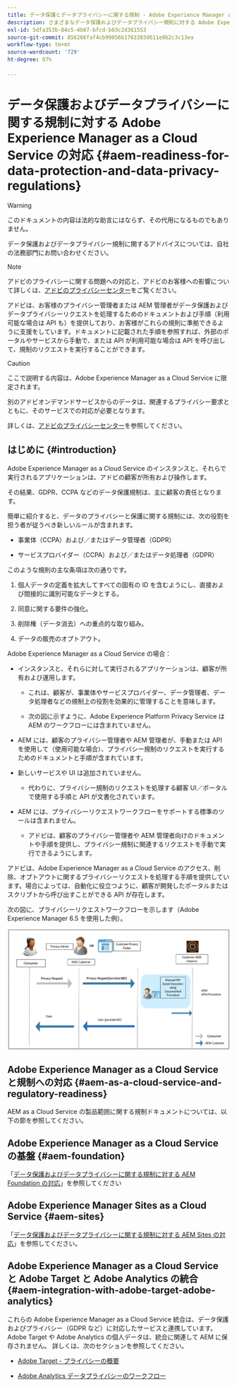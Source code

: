 ```yaml
---
title: データ保護とデータプライバシーに関する規制 - Adobe Experience Manager as a Cloud Service の対応
description: さまざまなデータ保護およびデータプライバシー規則に対する Adobe Experience Manager as a Cloud Service のサポートについて説明します。これには、EU 一般データ保護規則（GDPR）、カリフォルニア州消費者プライバシー法、および新しい AEM as a Cloud Service プロジェクトを実装する際に準拠する方法が含まれます。
exl-id: 5dfa353b-84c5-4b07-bfcd-b03c2d361553
source-git-commit: 856266faf4cb99056b1763383d611e9b2c3c13ea
workflow-type: tm+mt
source-wordcount: '729'
ht-degree: 97%

---
```


# データ保護およびデータプライバシーに関する規制に対する Adobe Experience Manager as a Cloud Service の対応 {#aem-readiness-for-data-protection-and-data-privacy-regulations}

>[!WARNING]
>
>このドキュメントの内容は法的な助言にはならず、その代用になるものでもありません。
>
>データ保護およびデータプライバシー規制に関するアドバイスについては、自社の法務部門にお問い合わせください。

>[!NOTE]
>
>アドビのプライバシーに関する問題への対応と、アドビのお客様への影響について詳しくは、[アドビのプライバシーセンター](https://www.adobe.com/jp/privacy.html)をご覧ください。

アドビは、お客様のプライバシー管理者または AEM 管理者がデータ保護およびデータプライバシーリクエストを処理するためのドキュメントおよび手順（利用可能な場合は API も）を提供しており、お客様がこれらの規則に準拠できるように支援をしています。ドキュメントに記載された手順を参照すれば、外部のポータルやサービスから手動で、または API が利用可能な場合は API を呼び出して、規制のリクエストを実行することができます。

>[!CAUTION]
>
>ここで説明する内容は、Adobe Experience Manager as a Cloud Service に限定されます。
>
>別のアドビオンデマンドサービスからのデータは、関連するプライバシー要求とともに、そのサービスでの対応が必要となります。
>
>詳しくは、[アドビのプライバシーセンター](https://www.adobe.com/privacy.html)を参照してください。

## はじめに {#introduction}

Adobe Experience Manager as a Cloud Service のインスタンスと、それらで実行されるアプリケーションは、アドビの顧客が所有および操作します。

その結果、GDPR、CCPA などのデータ保護規制は、主に顧客の責任となります。

簡単に紹介すると、データのプライバシーと保護に関する規制には、次の役割を担う者が従うべき新しいルールが含まれます。

* 事業体（CCPA）および／またはデータ管理者（GDPR）

* サービスプロバイダー（CCPA）および／またはデータ処理者（GDPR）

このような規則の主な条項は次の通りです。

1. 個人データの定義を拡大してすべての固有の ID を含むようにし、直接および間接的に識別可能なデータとする。

2. 同意に関する要件の強化。

3. 削除権（データ消去）への重点的な取り組み。

4. データの販売のオプトアウト。

Adobe Experience Manager as a Cloud Service の場合：

* インスタンスと、それらに対して実行されるアプリケーションは、顧客が所有および運用します。

   * これは、顧客が、事業体やサービスプロバイダー、データ管理者、データ処理者などの規制上の役割を効果的に管理することを意味します。

   * 次の図に示すように、Adobe Experience Platform Privacy Service は AEM のワークフローには含まれていません。

* AEM には、顧客のプライバシー管理者や AEM 管理者が、手動または API を使用して（使用可能な場合）、プライバシー規制のリクエストを実行するためのドキュメントと手順が含まれています。

* 新しいサービスや UI は追加されていません。

   * 代わりに、プライバシー規制のリクエストを処理する顧客 UI／ポータルで使用する手順と API が文書化されています。

* AEM には、プライバシーリクエストワークフローをサポートする標準のツールは含まれません。

   * アドビは、顧客のプライバシー管理者や AEM 管理者向けのドキュメントや手順を提供し、プライバシー規制に関連するリクエストを手動で実行できるようにします。

アドビは、Adobe Experience Manager as a Cloud Service のアクセス、削除、オプトアウトに関するプライバシーリクエストを処理する手順を提供しています。場合によっては、自動化に役立つように、顧客が開発したポータルまたはスクリプトから呼び出すことができる API が存在します。

次の図に、プライバシーリクエストワークフローを示します（Adobe Experience Manager 6.5 を使用した例）。

![データ保護とプライバシー](assets/data-protection-and-privacy-01.png)

## Adobe Experience Manager as a Cloud Service と規制への対応 {#aem-as-a-cloud-service-and-regulatory-readiness}

AEM as a Cloud Service の製品範囲に関する規制ドキュメントについては、以下の節を参照してください。

## Adobe Experience Manager as a Cloud Service の基盤 {#aem-foundation}

「[データ保護およびデータプライバシーに関する規制に対する AEM Foundation の対応](/help/onboarding/data-privacy-and-protection-readiness/foundation-readiness.md)」を参照してください

## Adobe Experience Manager Sites as a Cloud Service {#aem-sites}

「[データ保護およびデータプライバシーに関する規制に対する AEM Sites の対応](/help/onboarding/data-privacy-and-protection-readiness/sites-readiness.md)」を参照してください。

## Adobe Experience Manager as a Cloud Service と Adobe Target と Adobe Analytics の統合 {#aem-integration-with-adobe-target-adobe-analytics}

これらの Adobe Experience Manager as a Cloud Service 統合は、データ保護およびプライバシー（GDPR など）に対応したサービスと連携しています。Adobe Target や Adobe Analytics の個人データは、統合に関連して AEM に保存されません。
詳しくは、次のセクションを参照してください。

* [Adobe Target - プライバシーの概要](https://experienceleague.adobe.com/docs/target/using/implement-target/before-implement/privacy/privacy.html)

* [Adobe Analytics データプライバシーのワークフロー](https://experienceleague.adobe.com/docs/analytics/admin/data-governance/an-gdpr-workflow.html)
